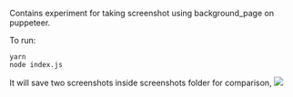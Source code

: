 Contains experiment for taking screenshot using background_page on puppeteer.

To run:
```
yarn
node index.js
```

It will save two screenshots inside screenshots folder for comparison,
![](https://i.imgur.com/9i8oqup.png)